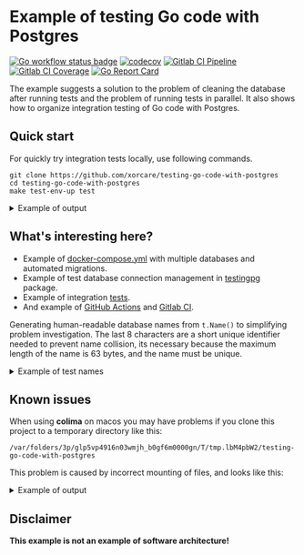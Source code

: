 # Example of testing Go code with Postgres

[![Go workflow status badge](https://github.com/xorcare/testing-go-code-with-postgres/actions/workflows/go.yml/badge.svg?branch=main)](https://github.com/xorcare/testing-go-code-with-postgres/actions/workflows/go.yml)
[![codecov](https://codecov.io/github/xorcare/testing-go-code-with-postgres/branch/main/graph/badge.svg?token=AmPmVHf2ej)](https://codecov.io/github/xorcare/testing-go-code-with-postgres/tree/main)
[![Gitlab CI Pipeline](https://gitlab.com/xorcare/testing-go-code-with-postgres/badges/main/pipeline.svg)](https://gitlab.com/xorcare/testing-go-code-with-postgres/tree/main)
[![Gitlab CI Coverage](https://gitlab.com/xorcare/testing-go-code-with-postgres/badges/main/coverage.svg)](https://gitlab.com/xorcare/testing-go-code-with-postgres/tree/main)
[![Go Report Card](https://goreportcard.com/badge/github.com/xorcare/testing-go-code-with-postgres)](https://goreportcard.com/report/github.com/xorcare/testing-go-code-with-postgres)

The example suggests a solution to the problem of cleaning the database after
running tests and the problem of running tests in parallel. It also shows how
to organize integration testing of Go code with Postgres.

## Quick start

For quickly try integration tests locally, use following commands.

```shell
git clone https://github.com/xorcare/testing-go-code-with-postgres
cd testing-go-code-with-postgres
make test-env-up test
```

<details>
<summary>Example of output</summary>

```text
❯ git clone https://github.com/xorcare/testing-go-code-with-postgres
cd testing-go-code-with-postgres
make test-env-up test
Cloning into 'testing-go-code-with-postgres'...
remote: Enumerating objects: 103, done.
remote: Counting objects: 100% (45/45), done.
remote: Compressing objects: 100% (24/24), done.
remote: Total 103 (delta 26), reused 29 (delta 20), pack-reused 58
Receiving objects: 100% (103/103), 27.58 KiB | 3.94 MiB/s, done.
Resolving deltas: 100% (40/40), done.
[+] Running 15/15
 ✔ migrate 5 layers [⣿⣿⣿⣿⣿]      0B/0B      Pulled                                             5.0s 
   ✔ 08409d417260 Pull complete                                                                1.5s 
   ✔ 2f9061c5186e Pull complete                                                                0.8s 
   ✔ de4eb1257b2b Pull complete                                                                2.2s 
   ✔ 750ec3989a15 Pull complete                                                                1.6s 
   ✔ 586322a68347 Pull complete                                                                2.2s 
 ✔ postgres 8 layers [⣿⣿⣿⣿⣿⣿⣿⣿]      0B/0B      Pulled                                        15.2s 
   ✔ 9fda8d8052c6 Pull complete                                                                2.5s 
   ✔ b0d9bb38da5c Pull complete                                                                2.8s 
   ✔ a99f2e61e525 Pull complete                                                                2.8s 
   ✔ eb307cc1ffd3 Pull complete                                                               11.1s 
   ✔ 99aedaa309df Pull complete                                                                4.0s 
   ✔ 1d4087443ab6 Pull complete                                                                3.5s 
   ✔ 278b6fc01aef Pull complete                                                                4.2s 
   ✔ 024b1a6a5c4d Pull complete                                                                4.9s 
[+] Building 0.0s (0/0)                                                              docker:default
[+] Running 3/2
 ✔ Network testing-go-code-with-postgres_default       Created                                 0.0s 
 ✔ Container testing-go-code-with-postgres-postgres-1  Created                                 0.2s 
 ✔ Container testing-go-code-with-postgres-migrate-1   Created                                 0.0s 
Attaching to testing-go-code-with-postgres-migrate-1
testing-go-code-with-postgres-migrate-1  | 1/u create_users_table (4.481416ms)
testing-go-code-with-postgres-migrate-1 exited with code 0
Aborting on container exit...
[+] Stopping 1/0
 ✔ Container testing-go-code-with-postgres-migrate-1  Stopped                                  0.0s 
ok  	github.com/xorcare/testing-go-code-with-postgres	1.500s	coverage: 100.0% of statements
ok  	github.com/xorcare/testing-go-code-with-postgres/testingpg	1.764s	coverage: 100.0% of statements
total:	(statements)	100.0%
```

</details>

## What's interesting here?

- Example
  of [docker-compose.yml](https://github.com/xorcare/testing-go-code-with-postgres/blob/main/docker-compose.yml)
  with multiple databases and automated migrations.
- Example of test database connection management
  in [testingpg](https://github.com/xorcare/testing-go-code-with-postgres/tree/main/testingpg)
  package.
- Example of
  integration [tests](https://github.com/xorcare/testing-go-code-with-postgres/blob/main/user_repository_test.go).
- And example
  of [GitHub Actions](https://github.com/xorcare/testing-go-code-with-postgres/blob/main/.github/workflows/go.yml)
  and [Gitlab CI](https://github.com/xorcare/testing-go-code-with-postgres/blob/main/.gitlab-ci.yml).

Generating human-readable database names from `t.Name()` to simplifying problem investigation.
The last 8 characters are a short unique identifier needed to prevent name collision, its necessary
because the maximum length of the name is 63 bytes, and the name must be unique.

<details>
<summary>Example of test names</summary>

```text
TestNewPostgres-Changes-are-not-visible-in-different-inWirPQD7J
TestNewPostgres-Changes-are-not-visible-in-different-ineYp0ljjI
TestNewPostgres-Successfully-connect-by-URL-and-get-verzGq4pGza
TestNewPostgres-Successfully-obtained-a-version-using-a20YgZaMf
TestNewPostgres-URL-is-different-at-different-instancesIMDkJgoP
TestNewPostgres-URL-is-different-at-different-instancesjtSsjPR5
TestUserRepository-CreateUser-Cannot-create-a-user-withmgmHFdZe
TestUserRepository-CreateUser-Successfully-created-a-UspTBGNltW
TestUserRepository-ReadUser-Get-an-error-if-the-user-doRqS1GvYh
```

</details>

## Known issues

When using **colima** on macos you may have problems if you clone this project to a temporary
directory like this:

```text
/var/folders/3p/glp5vp4916n03wmjh_b0gf6m0000gn/T/tmp.lbM4pbW2/testing-go-code-with-postgres
```

This problem is caused by incorrect mounting of files, and looks like this:

<details>
<summary>Example of output</summary>

```text
/var/folders/3p/glp5vp4916n03wmjh_b0gf6m0000gn/T/tmp.lbM4pbW2/testing-go-code-with-postgres
❯ docker-compose up
...
testing-go-code-with-postgres-postgres-1  | /usr/local/bin/docker-entrypoint.sh: running /docker-entrypoint-initdb.d/docker-multiple-databases.sh
testing-go-code-with-postgres-postgres-1  | /usr/local/bin/docker-entrypoint.sh: line 170: /docker-entrypoint-initdb.d/docker-multiple-databases.sh: Is a directory
testing-go-code-with-postgres-postgres-1 exited with code 126
dependency failed to start: container testing-go-code-with-postgres-postgres-1 exited (126)
```

</details>

## Disclaimer

**This example is not an example of software architecture!**
